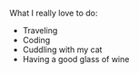 What I really love to do:
* Traveling
* Coding
* Cuddling with my cat
* Having a good glass of wine
